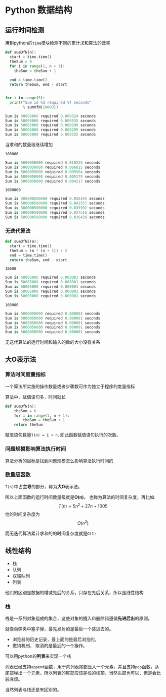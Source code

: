 # Python 数据结构

## 运行时间检测

用到python的`time`模块检测不同的累计求和算法的效率

```python
def sumOfN(n):
  start = time.time()
  theSum = 0
  for i in range(1, n + 1):
    theSum = theSum + 1
	
  end = time.time()
  return theSum, end - start


for i in range(5):
  print("Sum id %d required %f seconds" 
        % sumOfN(10000))
```

```python
Sum is 50005000 required 0.000324 seconds
Sum is 50005000 required 0.000335 seconds
Sum is 50005000 required 0.000299 seconds
Sum is 50005000 required 0.000299 seconds
Sum is 50005000 required 0.000335 seconds
```

当求和的数量级继续增加

`100000`

```python
Sum is 5000050000 required 0.010225 seconds
Sum is 5000050000 required 0.006815 seconds
Sum is 5000050000 required 0.005984 seconds
Sum is 5000050000 required 0.005179 seconds
Sum is 5000050000 required 0.004217 seconds
```

`1000000`

```python
Sum is 500000500000 required 0.050195 seconds
Sum is 500000500000 required 0.041557 seconds
Sum is 500000500000 required 0.035992 seconds
Sum is 500000500000 required 0.037516 seconds
Sum is 500000500000 required 0.036436 seconds
```

### 无迭代算法

```python
def sumOfN2(n):
  start = time.time()
  theSum = (n * (n + 1)) / 2
  end = time.time()
  return theSum, end - start
```

`10000`

```python
Sum is 50005000 required 0.000003 seconds
Sum is 50005000 required 0.000001 seconds
Sum is 50005000 required 0.000001 seconds
Sum is 50005000 required 0.000001 seconds
Sum is 50005000 required 0.000001 seconds
```

`100000`

```python
Sum is 5000050000 required 0.000003 seconds
Sum is 5000050000 required 0.000001 seconds
Sum is 5000050000 required 0.000001 seconds
Sum is 5000050000 required 0.000001 seconds
Sum is 5000050000 required 0.000001 seconds
```

无迭代算法的运行时间和输入的数的大小没有关系

## 大O表示法

### 算法时间度量指标

一个算法所实施的操作数量或者步骤数可作为独立于程序的度量指标

算法中，赋值语句多，时间就长

```python
def sumOfN(n):
	theSum = 0
	for i in range(1, n + 1):
		theSum = theSum + 1
	return theSum
```

赋值语句数量`T(n) = 1 + n`,  即此函数赋值语句执行的次数。

### 问题规模影响算法执行时间

算法分析的目标是找到问题规模怎么影响算法执行时间的

### 数量级函数

`T(n)`中占**主导**的部分，称为**大O**表示法。

所以上面函数的运行时间数量级就是**O(n)**， 也称为算法的时间复杂度，再比如:
$$
T(n) = 5n^2 + 27n + 1005
$$
他的时间复杂度为
$$
O(n^2)
$$

而无迭代算法累计求和的的时间复杂度就是`O(1)`

## 线性结构

* 栈
* 队列
* 双端队列
* 列表

他们的区别是数据的增减先后的关系，只存在先后关系，所以是线性结构

### 栈

栈是一系列对象组成的集合，这些对象的插入和删除错遵循**先进后出**的原则。

就像向弹夹中塞子弹，最先发射的是最后一个装进去的。

* 浏览器的历史记录，最上面的是最后浏览的。
* 撤销机制， 取消的是最近的一个操作。

可以用python的**列表**来实现一个栈

列表已经支持`append`函数，用于向列表尾部压入一个元素，并且支持`pop`函数，从尾部弹出一个元素。所以列表的尾部应该是栈的栈顶，当然头部也可以，但是会比较麻烦。

当然列表与栈还是有区别的。

